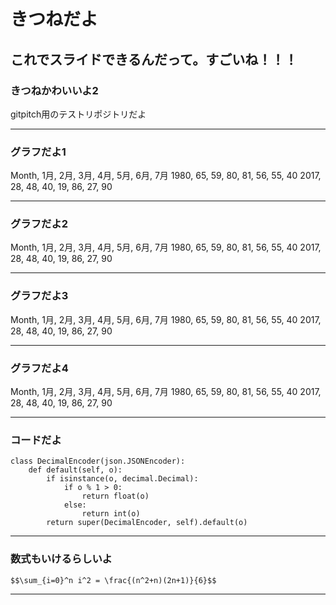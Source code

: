# きつねだよ

これでスライドできるんだって。すごいね！！！
---

### きつねかわいいよ2

gitpitch用のテストリポジトリだよ

---

### グラフだよ1

<canvas data-chart="line">
    Month, 1月, 2月, 3月, 4月, 5月, 6月, 7月
    1980, 65, 59, 80, 81, 56, 55, 40
    2017, 28, 48, 40, 19, 86, 27, 90
</canvas>

---

### グラフだよ2

<canvas data-chart="bar">
    Month, 1月, 2月, 3月, 4月, 5月, 6月, 7月
    1980, 65, 59, 80, 81, 56, 55, 40
    2017, 28, 48, 40, 19, 86, 27, 90
</canvas>

---

### グラフだよ3

<canvas data-chart="pie">
    Month, 1月, 2月, 3月, 4月, 5月, 6月, 7月
    1980, 65, 59, 80, 81, 56, 55, 40
    2017, 28, 48, 40, 19, 86, 27, 90
</canvas>

---

### グラフだよ4

<canvas data-chart="radar">
    Month, 1月, 2月, 3月, 4月, 5月, 6月, 7月
    1980, 65, 59, 80, 81, 56, 55, 40
    2017, 28, 48, 40, 19, 86, 27, 90
</canvas>

---

### コードだよ

```
class DecimalEncoder(json.JSONEncoder):
    def default(self, o):
        if isinstance(o, decimal.Decimal):
            if o % 1 > 0:
                return float(o)
            else:
                return int(o)
        return super(DecimalEncoder, self).default(o)
```

---

### 数式もいけるらしいよ

```
$$\sum_{i=0}^n i^2 = \frac{(n^2+n)(2n+1)}{6}$$
```

---

